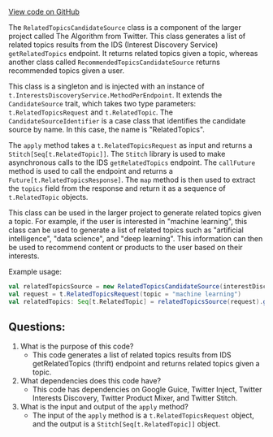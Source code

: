 [View code on GitHub](https://github.com/misbahsy/the-algorithm/product-mixer/component-library/src/main/scala/com/twitter/product_mixer/component_library/candidate_source/interest_discovery/RelatedTopicsCandidateSource.scala)

The `RelatedTopicsCandidateSource` class is a component of the larger project called The Algorithm from Twitter. This class generates a list of related topics results from the IDS (Interest Discovery Service) `getRelatedTopics` endpoint. It returns related topics given a topic, whereas another class called `RecommendedTopicsCandidateSource` returns recommended topics given a user. 

This class is a singleton and is injected with an instance of `t.InterestsDiscoveryService.MethodPerEndpoint`. It extends the `CandidateSource` trait, which takes two type parameters: `t.RelatedTopicsRequest` and `t.RelatedTopic`. The `CandidateSourceIdentifier` is a case class that identifies the candidate source by name. In this case, the name is "RelatedTopics". 

The `apply` method takes a `t.RelatedTopicsRequest` as input and returns a `Stitch[Seq[t.RelatedTopic]]`. The `Stitch` library is used to make asynchronous calls to the IDS `getRelatedTopics` endpoint. The `callFuture` method is used to call the endpoint and returns a `Future[t.RelatedTopicsResponse]`. The `map` method is then used to extract the `topics` field from the response and return it as a sequence of `t.RelatedTopic` objects. 

This class can be used in the larger project to generate related topics given a topic. For example, if the user is interested in "machine learning", this class can be used to generate a list of related topics such as "artificial intelligence", "data science", and "deep learning". This information can then be used to recommend content or products to the user based on their interests. 

Example usage:

```scala
val relatedTopicsSource = new RelatedTopicsCandidateSource(interestDiscoveryService)
val request = t.RelatedTopicsRequest(topic = "machine learning")
val relatedTopics: Seq[t.RelatedTopic] = relatedTopicsSource(request).get()
```
## Questions: 
 1. What is the purpose of this code?
    - This code generates a list of related topics results from IDS getRelatedTopics (thrift) endpoint and returns related topics given a topic.
2. What dependencies does this code have?
    - This code has dependencies on Google Guice, Twitter Inject, Twitter Interests Discovery, Twitter Product Mixer, and Twitter Stitch.
3. What is the input and output of the `apply` method?
    - The input of the `apply` method is a `t.RelatedTopicsRequest` object, and the output is a `Stitch[Seq[t.RelatedTopic]]` object.